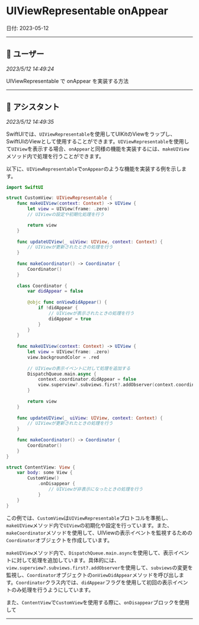 # UIViewRepresentable onAppear

日付: 2023-05-12

---

## 👤 ユーザー
*2023/5/12 14:49:24*

UIViewRepresentable で onAppear を実装する方法

---

## 🤖 アシスタント
*2023/5/12 14:49:35*

SwiftUIでは、`UIViewRepresentable`を使用してUIKitのViewをラップし、SwiftUIのViewとして使用することができます。`UIViewRepresentable`を使用して`UIView`を表示する場合、`onAppear`と同様の機能を実装するには、`makeUIView`メソッド内で処理を行うことができます。

以下に、`UIViewRepresentable`で`onAppear`のような機能を実装する例を示します。

```swift
import SwiftUI

struct CustomView: UIViewRepresentable {
    func makeUIView(context: Context) -> UIView {
        let view = UIView(frame: .zero)
        // UIViewの設定や初期化処理を行う

        return view
    }
    
    func updateUIView(_ uiView: UIView, context: Context) {
        // UIViewが更新されたときの処理を行う
    }
    
    func makeCoordinator() -> Coordinator {
        Coordinator()
    }
    
    class Coordinator {
        var didAppear = false
        
        @objc func onViewDidAppear() {
            if !didAppear {
                // UIViewが表示されたときの処理を行う
                didAppear = true
            }
        }
    }
    
    func makeUIView(context: Context) -> UIView {
        let view = UIView(frame: .zero)
        view.backgroundColor = .red
        
        // UIViewの表示イベントに対して処理を追加する
        DispatchQueue.main.async {
            context.coordinator.didAppear = false
            view.superview?.subviews.first?.addObserver(context.coordinator, forKeyPath: "subviews", options: .new, context: nil)
        }
        
        return view
    }
    
    func updateUIView(_ uiView: UIView, context: Context) {
        // UIViewが更新されたときの処理を行う
    }
    
    func makeCoordinator() -> Coordinator {
        Coordinator()
    }
}

struct ContentView: View {
    var body: some View {
        CustomView()
            .onDisappear {
                // UIViewが非表示になったときの処理を行う
            }
    }
}
```

この例では、`CustomView`は`UIViewRepresentable`プロトコルを準拠し、`makeUIView`メソッド内で`UIView`の初期化や設定を行っています。また、`makeCoordinator`メソッドを使用して、UIViewの表示イベントを監視するための`Coordinator`オブジェクトを作成しています。

`makeUIView`メソッド内で、`DispatchQueue.main.async`を使用して、表示イベントに対して処理を追加しています。具体的には、`view.superview?.subviews.first?.addObserver`を使用して、`subviews`の変更を監視し、`Coordinator`オブジェクトの`onViewDidAppear`メソッドを呼び出します。`Coordinator`クラス内では、`didAppear`フラグを使用して初回の表示イベントのみ処理を行うようにしています。

また、`ContentView`で`CustomView`を使用する際に、`onDisappear`ブロックを使用して

---
